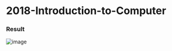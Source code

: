 # 2018-Introduction-to-Computer

### Result
![image](https://drive.google.com/uc?export=view&id=1XlJkwWyEkhZH3fFhMbkyLMDs6cKqFGXq)  
